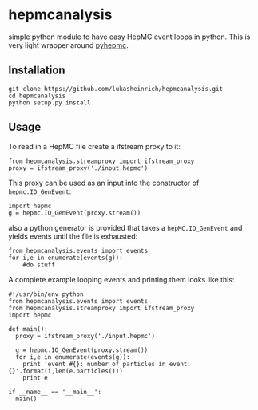 hepmcanalysis
=============

simple python module to have easy HepMC event loops in python. This is very light wrapper around [pyhepmc](https://pypi.python.org/pypi/pyhepmc).


Installation
------------

    git clone https://github.com/lukasheinrich/hepmcanalysis.git
    cd hepmcanalysis
    python setup.py install

Usage
------------
To read in a HepMC file create a ifstream proxy to it:

    from hepmcanalysis.streamproxy import ifstream_proxy
    proxy = ifstream_proxy('./input.hepmc')

This proxy can be used as an input into the constructor of `hepmc.IO_GenEvent`:

	import hepmc
	g = hepmc.IO_GenEvent(proxy.stream())

also a python generator is provided that takes a `hepMC.IO_GenEvent` and yields events until the file is exhausted:

	from hepmcanalysis.events import events
	for i,e in enumerate(events(g)):
		#do stuff

A complete example looping events and printing them looks like this:

	#!/usr/bin/env python
	from hepmcanalysis.events import events
	from hepmcanalysis.streamproxy import ifstream_proxy
	import hepmc

	def main():
  	  proxy = ifstream_proxy('./input.hepmc')

	  g = hepmc.IO_GenEvent(proxy.stream())
	  for i,e in enumerate(events(g)):
	    print 'event #{}: number of particles in event:{}'.format(i,len(e.particles()))
	    print e

	if __name__ == '__main__':
	  main()